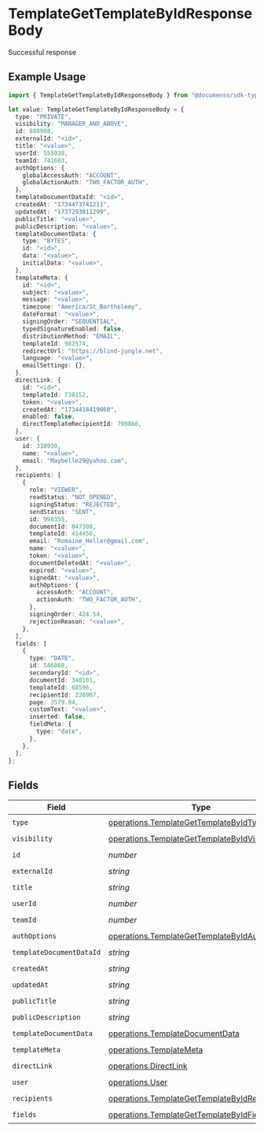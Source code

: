 # TemplateGetTemplateByIdResponseBody

Successful response

## Example Usage

```typescript
import { TemplateGetTemplateByIdResponseBody } from "@documenso/sdk-typescript/models/operations";

let value: TemplateGetTemplateByIdResponseBody = {
  type: "PRIVATE",
  visibility: "MANAGER_AND_ABOVE",
  id: 880998,
  externalId: "<id>",
  title: "<value>",
  userId: 555938,
  teamId: 741603,
  authOptions: {
    globalAccessAuth: "ACCOUNT",
    globalActionAuth: "TWO_FACTOR_AUTH",
  },
  templateDocumentDataId: "<id>",
  createdAt: "1734473741211",
  updatedAt: "1737293811299",
  publicTitle: "<value>",
  publicDescription: "<value>",
  templateDocumentData: {
    type: "BYTES",
    id: "<id>",
    data: "<value>",
    initialData: "<value>",
  },
  templateMeta: {
    id: "<id>",
    subject: "<value>",
    message: "<value>",
    timezone: "America/St_Barthelemy",
    dateFormat: "<value>",
    signingOrder: "SEQUENTIAL",
    typedSignatureEnabled: false,
    distributionMethod: "EMAIL",
    templateId: 982574,
    redirectUrl: "https://blind-jungle.net",
    language: "<value>",
    emailSettings: {},
  },
  directLink: {
    id: "<id>",
    templateId: 738152,
    token: "<value>",
    createdAt: "1734418419060",
    enabled: false,
    directTemplateRecipientId: 799866,
  },
  user: {
    id: 310930,
    name: "<value>",
    email: "Maybelle29@yahoo.com",
  },
  recipients: [
    {
      role: "VIEWER",
      readStatus: "NOT_OPENED",
      signingStatus: "REJECTED",
      sendStatus: "SENT",
      id: 998355,
      documentId: 847308,
      templateId: 414456,
      email: "Romaine_Heller@gmail.com",
      name: "<value>",
      token: "<value>",
      documentDeletedAt: "<value>",
      expired: "<value>",
      signedAt: "<value>",
      authOptions: {
        accessAuth: "ACCOUNT",
        actionAuth: "TWO_FACTOR_AUTH",
      },
      signingOrder: 424.54,
      rejectionReason: "<value>",
    },
  ],
  fields: [
    {
      type: "DATE",
      id: 546868,
      secondaryId: "<id>",
      documentId: 340101,
      templateId: 68596,
      recipientId: 228907,
      page: 3579.84,
      customText: "<value>",
      inserted: false,
      fieldMeta: {
        type: "date",
      },
    },
  ],
};
```

## Fields

| Field                                                                                                          | Type                                                                                                           | Required                                                                                                       | Description                                                                                                    |
| -------------------------------------------------------------------------------------------------------------- | -------------------------------------------------------------------------------------------------------------- | -------------------------------------------------------------------------------------------------------------- | -------------------------------------------------------------------------------------------------------------- |
| `type`                                                                                                         | [operations.TemplateGetTemplateByIdType](../../models/operations/templategettemplatebyidtype.md)               | :heavy_check_mark:                                                                                             | N/A                                                                                                            |
| `visibility`                                                                                                   | [operations.TemplateGetTemplateByIdVisibility](../../models/operations/templategettemplatebyidvisibility.md)   | :heavy_check_mark:                                                                                             | N/A                                                                                                            |
| `id`                                                                                                           | *number*                                                                                                       | :heavy_check_mark:                                                                                             | N/A                                                                                                            |
| `externalId`                                                                                                   | *string*                                                                                                       | :heavy_check_mark:                                                                                             | N/A                                                                                                            |
| `title`                                                                                                        | *string*                                                                                                       | :heavy_check_mark:                                                                                             | N/A                                                                                                            |
| `userId`                                                                                                       | *number*                                                                                                       | :heavy_check_mark:                                                                                             | N/A                                                                                                            |
| `teamId`                                                                                                       | *number*                                                                                                       | :heavy_check_mark:                                                                                             | N/A                                                                                                            |
| `authOptions`                                                                                                  | [operations.TemplateGetTemplateByIdAuthOptions](../../models/operations/templategettemplatebyidauthoptions.md) | :heavy_check_mark:                                                                                             | N/A                                                                                                            |
| `templateDocumentDataId`                                                                                       | *string*                                                                                                       | :heavy_check_mark:                                                                                             | N/A                                                                                                            |
| `createdAt`                                                                                                    | *string*                                                                                                       | :heavy_check_mark:                                                                                             | N/A                                                                                                            |
| `updatedAt`                                                                                                    | *string*                                                                                                       | :heavy_check_mark:                                                                                             | N/A                                                                                                            |
| `publicTitle`                                                                                                  | *string*                                                                                                       | :heavy_check_mark:                                                                                             | N/A                                                                                                            |
| `publicDescription`                                                                                            | *string*                                                                                                       | :heavy_check_mark:                                                                                             | N/A                                                                                                            |
| `templateDocumentData`                                                                                         | [operations.TemplateDocumentData](../../models/operations/templatedocumentdata.md)                             | :heavy_check_mark:                                                                                             | N/A                                                                                                            |
| `templateMeta`                                                                                                 | [operations.TemplateMeta](../../models/operations/templatemeta.md)                                             | :heavy_check_mark:                                                                                             | N/A                                                                                                            |
| `directLink`                                                                                                   | [operations.DirectLink](../../models/operations/directlink.md)                                                 | :heavy_check_mark:                                                                                             | N/A                                                                                                            |
| `user`                                                                                                         | [operations.User](../../models/operations/user.md)                                                             | :heavy_check_mark:                                                                                             | N/A                                                                                                            |
| `recipients`                                                                                                   | [operations.TemplateGetTemplateByIdRecipients](../../models/operations/templategettemplatebyidrecipients.md)[] | :heavy_check_mark:                                                                                             | N/A                                                                                                            |
| `fields`                                                                                                       | [operations.TemplateGetTemplateByIdFields](../../models/operations/templategettemplatebyidfields.md)[]         | :heavy_check_mark:                                                                                             | N/A                                                                                                            |